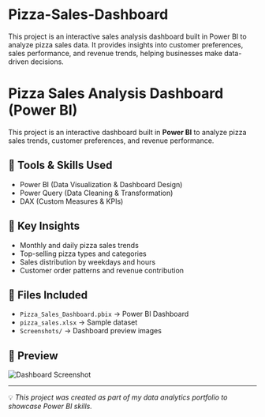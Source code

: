 # Pizza-Sales-Dashboard
This project is an interactive sales analysis dashboard built in Power BI to analyze pizza sales data. It provides insights into customer preferences, sales performance, and revenue trends, helping businesses make data-driven decisions.
# Pizza Sales Analysis Dashboard (Power BI)

This project is an interactive dashboard built in **Power BI** to analyze pizza sales trends, customer preferences, and revenue performance.  

## 🔹 Tools & Skills Used
- Power BI (Data Visualization & Dashboard Design)  
- Power Query (Data Cleaning & Transformation)  
- DAX (Custom Measures & KPIs)  

## 🔹 Key Insights
- Monthly and daily pizza sales trends  
- Top-selling pizza types and categories  
- Sales distribution by weekdays and hours  
- Customer order patterns and revenue contribution  

## 🔹 Files Included
- `Pizza_Sales_Dashboard.pbix` → Power BI Dashboard  
- `pizza_sales.xlsx` → Sample dataset  
- `Screenshots/` → Dashboard preview images  

## 📌 Preview
![Dashboard Screenshot](Screenshots/pizza_sales_page1.png)

---

💡 *This project was created as part of my data analytics portfolio to showcase Power BI skills.*
